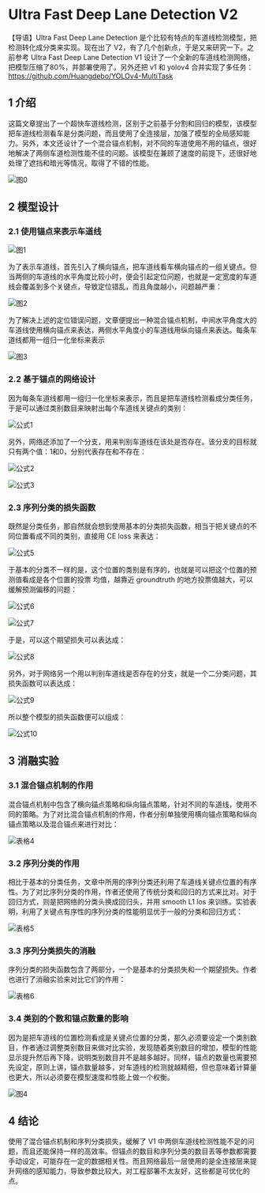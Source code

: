 ﻿#  Ultra Fast Deep Lane Detection V2
【导语】Ultra Fast Deep Lane Detection 是个比较有特点的车道线检测模型，把检测转化成分类来实现。现在出了 V2，有了几个创新点，于是又来研究一下。之前参考 Ultra Fast Deep Lane Detection V1 设计了一个全新的车道线检测网络，把模型压缩了80%，并部署使用了。另外还把 v1 和 yolov4 合并实现了多任务：https://github.com/Huangdebo/YOLOv4-MultiTask
## 1 介绍
这篇文章提出了一个超快车道线检测，区别于之前基于分割和回归的模型，该模型把车道线检测看车是分类问题，而且使用了全连接层，加强了模型的全局感知能力。另外，本文还设计了一个混合锚点机制，对不同的车道使用不用的锚点，很好地解决了两侧车道检测性能不佳的问题。该模型在兼顾了速度的前提下，还很好地处理了遮挡和暗光等情况，取得了不错的性能。

![图0](https://img-blog.csdnimg.cn/e5df77727f9f40c59eac91605e97a704.png#pic_center)

## 2 模型设计
### 2.1 使用锚点来表示车道线

![图1](https://img-blog.csdnimg.cn/6a50b9f8aa87414b900ba3040cb4404a.png#pic_center)

为了表示车道线，首先引入了横向锚点，把车道线看车横向锚点的一组关键点。但当两侧的车道线的水平角度比较小时，便会引起定位问题，也就是一定宽度的车道线会覆盖到多个关键点，导致定位错乱，而且角度越小，问题越严重：

![图2](https://img-blog.csdnimg.cn/99e6b6d2812d47e595255c50aa15a9da.png#pic_center)

为了解决上述的定位错误问题，文章便提出一种混合锚点机制，中间水平角度大的车道线使用横向锚点来表达，两侧水平角度小的车道线用纵向锚点来表达。每条车道线都用一组归一化坐标来表示

![图3](https://img-blog.csdnimg.cn/78a093828c964f93a353601a8614fd3e.png#pic_center)

### 2.2 基于锚点的网络设计
因为每条车道线都用一组归一化坐标来表示，而且是把车道线检测看成分类任务，于是可以通过类别数目来映射出每个车道线关键点的类别：

![公式1](https://img-blog.csdnimg.cn/16231765146545dea3290edfee2939cb.png#pic_center)

另外，网络还添加了一个分支，用来判别车道线在该处是否存在。该分支的目标就只有两个值：1和0，分别代表存在和不存在：

![公式2](https://img-blog.csdnimg.cn/4e40cc21b6d64ff5ade34ffe4bd6ce23.png#pic_center)

![公式3](https://img-blog.csdnimg.cn/46ff826f0839459db22557e53757d9e8.png#pic_center)

### 2.3 序列分类的损失函数
既然是分类任务，那自然就会想到使用基本的分类损失函数，相当于把关键点的不同位置看成不同的类别，直接用 CE loss 来表达：

![公式5](https://img-blog.csdnimg.cn/36f161c3855e4cbe89406e6e92264027.png#pic_center)

于基本的分类不一样的是，这个位置的类别是有序的，也就是可以把这个位置的预测值看成是各个位置的投票 均值，越靠近 groundtruth 的地方投票值越大，可以缓解预测偏移的问题：

![公式6](https://img-blog.csdnimg.cn/0421f713645b415e9b682868bd20a396.png#pic_center)

![公式7](https://img-blog.csdnimg.cn/5d5ca4518cfa4f0a90a0cbd9568ee227.png#pic_center)

于是，可以这个期望损失可以表达成：

![公式8](https://img-blog.csdnimg.cn/7b233dcea41e40a78df5a7c95f29c6a7.png#pic_center)

另外，对于网络另一个用以判别车道线是否存在的分支，就是一个二分类问题，其损失函数可以表达成：

![公式9](https://img-blog.csdnimg.cn/f1c6574bcee54258904e4ca91de69d5d.png#pic_center)

所以整个模型的损失函数便可以组成：

![公式10](https://img-blog.csdnimg.cn/121f837b4f624657880c2968b0c20f35.png#pic_center)

## 3  消融实验
### 3.1 混合锚点机制的作用
混合锚点机制中包含了横向锚点策略和纵向锚点策略，针对不同的车道线，使用不同的策略。为了对比混合锚点机制的作用，作者分别单独使用横向锚点策略和纵向锚点策略以及混合锚点来进行对比：

![表格4](https://img-blog.csdnimg.cn/3f67f74552f942fab278f08c83d54fb0.png#pic_center)

### 3.2 序列分类的作用
相比于基本的分类任务，文章中所用的序列分类还利用了车道线关键点位置的有序性。为了对比序列分类的作用，作者还使用了传统分类和回归的方式来比对。对于回归方式，则是把网络的分类头换成回归头，并用 smooth L1 los 来训练。实验表明，利用了关键点有序性的序列分类的性能明显优于一般的分类和回归方式：

![表格5](https://img-blog.csdnimg.cn/59f994263c8a426eb976002ce6aecff8.png#pic_center)

### 3.3 序列分类损失的消融
序列分类的损失函数包含了两部分，一个是基本的分类损失和一个期望损失。作者也进行了消融实验来对比它们的作用：

![表格6](https://img-blog.csdnimg.cn/c874b7f649324127a6509d785772dc6f.png#pic_center)

### 3.4 类别的个数和锚点数量的影响
因为是把车道线的位置检测看成是关键点位置的分类，那久必须要设定一个类别数目，作者通过调整类别数目来做对比实验，发现随着类别数目的增加，模型的性能显示提升然后再下降，说明类别数目并不是越多越好。同样，锚点的数量也需要预先设定，原则上讲，锚点数量越多，对车道线的检测就越精细，但也意味着计算量也更大，所以必须要在模型速度和性能上做一个权衡。

![图4](https://img-blog.csdnimg.cn/47b768fd7fe34760886693569da70f47.png#pic_center)

## 4 结论
 使用了混合锚点机制和序列分类损失，缓解了 V1 中两侧车道线检测性能不足的问题，而且还能保持一样的高效率。但锚点的数目和序列分类的数目丢等参数都需要手动设定，可能存在一定的数据相关性。而且网络最后一层使用的是全连接层来提升网络的感知能力，导致参数比较大，对工程部署不太友好，这些都是可优化的点。


